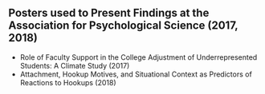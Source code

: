 ## Posters used to Present Findings at the Association for Psychological Science (2017, 2018)
 * Role of Faculty Support in the College Adjustment of Underrepresented Students: A Climate Study (2017)
 * Attachment, Hookup Motives, and Situational Context as Predictors of Reactions to Hookups (2018)
